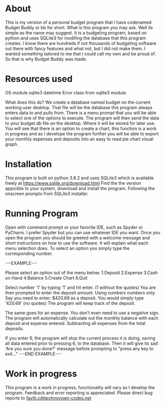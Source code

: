 # About
 This is my version of a personal budget program that I have codenamed Budget Buddy or bb for short.
 What is this program you may ask. Well its simple as the name may suggest. It is a budgeting program, based on python and uses  SQLite3 for modifing the database that this program creates. 
 I know there are hundreds if not thousands of budgeting software out there with fancy features and what not, but I did not make them. I wanted something tailored to me that I could call my own and be proud of. So that is why Budget Buddy was made.

# Resources used
OS module
sqlite3
datetime
Error class from sqlite3 module

What does this do?
We create a database named budget on the current working user desktop. That file will be the database this program always enters data to and pulls from.
There is a menu prompt that you will be able to select one of the options to execute. The program will then send the data to your budget.db file on the desktop. Where it will be stored for later use. 
You will see that there is an option to create a chart, this function is a work in progress and as I develope the program further you will be able to export your monthly expenses and deposits into an easy to read pie chart visual graph.

# Installation
This program is built on python 3.8.2 and uses SQLite3  which is available freely at https://www.sqlite.org/download.html
Find the the version appicible to your system, download and install the program. Following the onscreen prompts from SQLite3 installer. 

# Running Program
Open with command prompt or your favorite IDE, such as Spyder or PyCharm. I prefer Spyder but you can use whatever IDE you want. 
Once you open the program you should be greeted with a welcome message and short instructions on how to use the software. It will explain what each menu selection does. To select an option you simply type the corresponding number.

---EXAMPLE---

Please select an option out of the menu below.
1.Deposit
2.Expense
3.Cash on Hand
4.Balance
5.Create Chart
6.Quit

Select number '1' by typing '1' and hit enter. (1 without the quotes)
You are then prompted to enter the deposit amount. Using numbers numbers only.
Say you need to enter: $420.69 as a deposit. 
You would simply type '420.69' (no quotes)
The program will keep track of the deposit.

The same goes for an expense. You don't even need to use a negative sign. The program will automatically calculate out the monthly balance with each deposit and expense entered. Subtracting all expenses from the total deposits.

If you enter 6, the program will stop the current process it is doing, saving all data entered prior to pressing 6, to the database. Then it will give its sad 'Are you sure you done?' message before prompting to "press any key to exit..."
---END EXAMPLE--- 

# Work in progress
This program is a work in progress, functionality will vary as I develop the program. Feedback and error reporting is appreciated.
Please direct bug reports to fayth.c@technovixen-codes.net